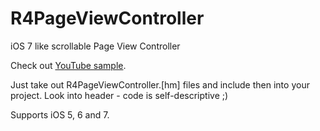 R4PageViewController
====================

iOS 7 like scrollable Page View Controller

Check out [YouTube sample](http://www.youtube.com/watch?v=-4vkN-4rTZA).

Just take out R4PageViewController.[hm] files and include then into your project. 
Look into header - code is self-descriptive ;)

Supports iOS 5, 6 and 7.
